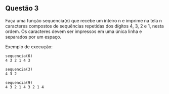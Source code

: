 ## Questão 3

Faça uma função sequencia(n) que recebe um inteiro n e imprime na tela n caracteres compostos de sequências repetidas dos dígitos 4, 3, 2 e 1, nesta ordem. Os caracteres devem ser impressos em uma única linha e separados por um espaço.

Exemplo de execução:
```
sequencia(6)
4 3 2 1 4 3

sequencia(3)
4 3 2

sequencia(9)
4 3 2 1 4 3 2 1 4
```
